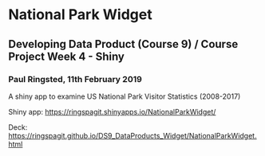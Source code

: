 # National Park Widget
## Developing Data Product (Course 9) / Course Project Week 4 - Shiny
### Paul Ringsted, 11th February 2019

A shiny app to examine US National Park Visitor Statistics (2008-2017)

Shiny app: https://ringspagit.shinyapps.io/NationalParkWidget/

Deck:      https://ringspagit.github.io/DS9_DataProducts_Widget/NationalParkWidget.html
